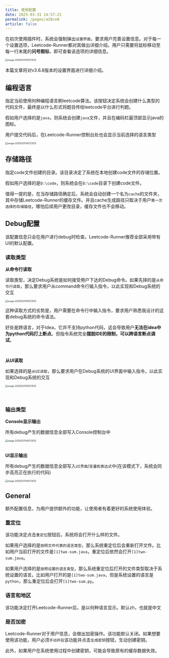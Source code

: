 ```yaml
---
title: 使用配置
date: 2025-03-31 14:57:21
permalink: /pages/a20ce8
article: false
---
```


在初次使用插件时，系统会强制弹出`设置界面`，要求用户完善设置信息。对于每一个设置选项，Leetcode-Runner都对其做出详细介绍。用户只需要将鼠标移动至每一行末尾的**问号图标**，即可查看该选项的详细信息。

<img src="../../../public/使用配置/usage-setting.png" alt="image-20250331145721012" style="display: block; margin: 0 auto; zoom:50%;" />

</br>
本篇文章将对v3.6.8版本的设置界面进行详细介绍。

## 编程语言
指定当前使用何种编程语言刷leetcode算法。该按钮决定系统会创建什么类型的代码文件，最终是以什么形式将题目传给leetcode平台进行判题。

假如用户选择的是`java`，则系统会创建`java`文件，并且在编码栏最顶部显示java的图标。

用户提交代码后，在Leetcode-Runner控制台处也会显示当前选择的语言类型

<img src="../../../public/使用配置/打开java.jpg" alt="image-20250331145721012" style="display: block; margin: 0 auto; zoom:50%;" />


## 存储路径
指定code文件创建的目录。该目录决定了系统在本地创建code文件的存储位置。

假如用户选择的是`D:\code`，则系统会在`D:\code`目录下创建code文件。

值得一提的是，在当存储路径确定后，系统会自动创建一个名为`cache`的文件夹，其中存储Leetcode-Runner的缓存文件。并且cache生成路径只取决于用户`第一次选择的存储路径`，哪怕后续用户更改目录，缓存文件也不会移动。

## Debug配置
该配置信息只会在用户进行debug时检查。Leetcode-Runner推荐全部采用带有UI的默认配置。

### 读取类型

**从命令行读取**

读取类型，决定Debug系统是如何接受用户下达的Debug命令。如果先择的是`从命令行读取`，那么要求用户从command命令行输入指令，以此实现和Debug系统的交互

<img src="../../../public/使用配置/命令行.jpg" alt="image-20250331145721012" style="display: block; margin: 0 auto; zoom:50%;" />

这种读取方式的劣势是，用户需要在命令行中输入指令，要求用户熟悉我设计的这套debug系统的命令语法。

好处是跨语言，对于Idea，它并不支持python代码，这会导致用户**无法在idea中为python代码打上断点**。但指令系统完全**摆脱IDE的限制，可以跨语言断点调试**。

</br>

**从UI读取**

如果选择的是`从UI读取`，那么要求用户在Debug系统的UI界面中输入指令，以此实现和Debug系统的交互

<img src="../../../public/使用配置/UI按键.jpg" alt="image-20250331145721012" style="display: block; margin: 0 auto; zoom:50%;" />

</br>
</br>

### 输出类型
**Console显示输出**

所有debug产生的数据信息全部写入Console控制台中

<img src="../../../public/使用配置/console输出.jpg" alt="image-20250331145721012" style="display: block; margin: 0 auto; zoom:50%;" />

</br>

**UI显示输出**

所有debug产生的数据信息全部写入`UI界面`/`变量和表达式`中(在该模式下，系统会同步高亮正在执行的代码)

<img src="../../../public/使用配置/UI输出.png" alt="image-20250331145721012" style="display: block; margin: 0 auto; zoom:50%;" />


## General
额外配置信息，为用户提供额外的功能，让使用者有着更好的系统使用体验。

### 重定位

该功能决定点击`重定位`按钮后，系统将会打开什么样的文件。

如果用户选择的是`按照文件代表的语言类型`，那么系统重定位后会重新打开文件。比如用户当前打开的文件是`[1]two-sum.java`，重定位后依然会打开`[1]two-sum.java`。

如果用户选择的是`按照设置的语言类型`，那么系统重定位后打开的文件类型取决于系统设置的语言。比如用户打开的是`[1]two-sum.java`，但是系统设置的语言是`python`，那么重定位后会打开`[1]two-sum.py`。

### 语言和地区
该功能决定打开Leetcode-Runner后，是以何种语言显示。默认zh，也就是中文

### 是否加密
Leetcode-Runner对于用户信息，会做出加密操作。该功能默认关闭。如果想要使用该功能，用户必须`手动开启`该功能并点击`生成密钥`按钮，生动创建密钥。

此外，如果用户在系统使用过程中创建密钥，可能会导致原有的缓存数据失效。
